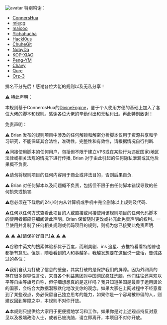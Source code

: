 ![avatar](https://s.88y.cn/group1/M00/04/7B/CqchN2BrG7qAQtYgAAYmXboXDDw44.jpeg)
特别鸣谢：
* [ConnersHua](https://github.com/DivineEngine/Profiles/tree/master)
* [mieqq](https://github.com/mieqq/mieqq)
* [maicoo](https://github.com/blankmagic)
* [Yichahucha](https://github.com/yichahucha/surge/tree/master)
* [Hackl0us](https://github.com/Hackl0us)
* [ChuheGit](https://github.com/ChuheGit/1)
* [NobyDa](https://github.com/NobyDa)
* [KOP-XIAO](https://github.com/KOP-XIAO)
* [Peng-YM](https://github.com/Peng-YM)
* [Chavy](https://github.com/chavyleung)
* [Qure](https://github.com/Koolson/Qure)
* [Orz-3](https://github.com/Orz-3)

排名不分先后！感谢各位大佬的规则以及无私分享！


⚠️ 特此声明：

本规则基于ConnerosHua的[DivineEngine](https://github.com/DivineEngine/Profiles/tree/master)，鉴于个人使用方便的基础上加入了各位大佬的脚本和规则。感谢各位大佬的辛勤付出和无私付出。再此特别致谢！

免责声明：

⚠️ Brian 发布的规则项目中涉及的任何解锁和解密分析脚本仅用于资源共享和学习研究，不能保证其合法性，准确性，完整性和有效性，请根据情况自行判断.

⚠️间接使用脚本的任何用户，包括但不限于建立VPS或在某些行为违反国家/地区法律或相关法规的情况下进行传播, Brian 对于由此引起的任何隐私泄漏或其他后果概不负责.

⚠️请勿将规则项目的任何内容用于商业或非法目的，否则后果自负.

⚠️ Brian 对任何脚本以及问题概不负责，包括但不限于由任何脚本错误导致的任何损失或损害.

⚠️您必须在下载后的24小时内从计算机或手机中完全删除以上规则及代码.

⚠️任何以任何方式查看此项目的人或直接或间接使用该规则项目的任何代码脚本的使用者都应仔细阅读此声明。Brian 保留随时更改或补充此免责声明的权利。一旦使用并复制了任何相关规则或代码项目的规则，则视为您已接受此免责声明.

⚠️ ⚠️ ⚠️[请保护好自己]⚠️ ⚠️ ⚠️

⚠️谷歌中英文的搜索体验都优于百度，而刷美剧、ins 追星、去推特看看特朗普也都挺有意思。但是，随着看到的人和事越多，我越发想要在这里说一些话，告诫路过的各位：

⚠️我们自认为打破了信息的壁垒，其实打破的是保护我们的屏障。因为外网真的存在很多误导性言论，来自各个利益集团对中国网民疯狂洗脑，他们往往还喜欢以平等自由等旗号自称，但仔细想想真的是这样吗？我只知道美国是最善于运用舆论的国家，会结合大数据潜移默化地改变你的观念。如果大家在上网过程中不经意看到了某些观点，务必保留自己独立思考的能力，如果你是一个容易被带偏的人，则建议回到屏障之中，本规则不对你开放。

⚠️本规则只提供给大家用于更便捷地学习和工作。如果你是对上述观点持反对意见以及极端政治人士，或者已被洗脑，请立即离开，本项目不对你开放。
